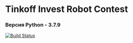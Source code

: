 # Tinkoff Invest Robot Contest

### Версия Python - 3.7.9

[![Build Status](https://github.com/hax2000/Tinkoff-Invest-Robot-Contest/actions/workflows/linter.yml/badge.svg?branch=master)
](https://github.com/hax2000/Tinkoff-Invest-Robot-Contest/actions/workflows/linter.yml)
